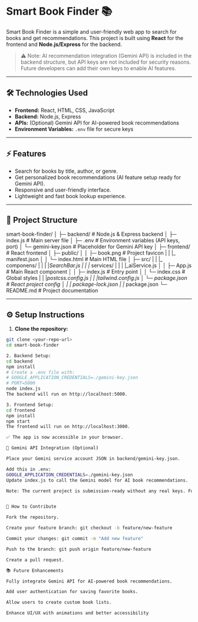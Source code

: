 # Smart Book Finder 📚

Smart Book Finder is a simple and user-friendly web app to search for books and get recommendations. This project is built using **React** for the frontend and **Node.js/Express** for the backend.  

> ⚠️ Note: AI recommendation integration (Gemini API) is included in the backend structure, but API keys are not included for security reasons. Future developers can add their own keys to enable AI features.

---

## 🛠️ Technologies Used

- **Frontend:** React, HTML, CSS, JavaScript  
- **Backend:** Node.js, Express  
- **APIs:** (Optional) Gemini API for AI-powered book recommendations  
- **Environment Variables:** `.env` file for secure keys  

---

## ⚡ Features

- Search for books by title, author, or genre.  
- Get personalized book recommendations (AI feature setup ready for Gemini API).  
- Responsive and user-friendly interface.  
- Lightweight and fast book lookup experience.  

---

## 🔧 Project Structure

smart-book-finder/
│
├─ backend/ # Node.js & Express backend
│ ├─ index.js # Main server file
│ ├─ .env # Environment variables (API keys, port)
│ └─ gemini-key.json # Placeholder for Gemini API key
│
├─ frontend/ # React frontend
│ ├─ public/
│ │ ├─ book.png # Project favicon
| | |_ manifest.json
│ │ └─ index.html # Main HTML file
│ ├─ src/
| | |_ componens/
| | |  |_SearchBar.js
| | |_ services/
| | |  |_aiService.js
│ │ ├─ App.js # Main React component
│ │ ├─ index.js # Entry point
│ │ └─ index.css # Global styles
| | |_postcss.config.js
| | |_tailwind.config.js
│ └─ package.json # React project config
│
|
|_ package-lock.json
|
|_ package.json
└─ README.md # Project documentation

---

## ⚙️ Setup Instructions

1. **Clone the repository:**
```bash
git clone <your-repo-url>
cd smart-book-finder

2. Backend Setup:
cd backend
npm install
# Create a .env file with:
# GOOGLE_APPLICATION_CREDENTIALS=./gemini-key.json
# PORT=5000
node index.js
The backend will run on http://localhost:5000.

3. Frontend Setup:
cd frontend
npm install
npm start
The frontend will run on http://localhost:3000.

✅ The app is now accessible in your browser.

🔑 Gemini API Integration (Optional)

Place your Gemini service account JSON in backend/gemini-key.json.

Add this in .env:
GOOGLE_APPLICATION_CREDENTIALS=./gemini-key.json
Update index.js to call the Gemini model for AI book recommendations.

Note: The current project is submission-ready without any real keys. Future developers can add their own API keys to enable AI features.


📌 How to Contribute

Fork the repository.

Create your feature branch: git checkout -b feature/new-feature

Commit your changes: git commit -m "Add new feature"

Push to the branch: git push origin feature/new-feature

Create a pull request.

📚 Future Enhancements

Fully integrate Gemini API for AI-powered book recommendations.

Add user authentication for saving favorite books.

Allow users to create custom book lists.

Enhance UI/UX with animations and better accessibility
